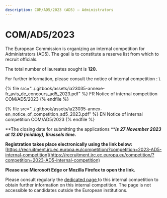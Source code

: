 ```yaml
---
description: COM/AD5/2023 (AD5) – Administrators
---
```


# COM/AD5/2023

The European Commission is organizing an internal competition for Administrators (AD5). The goal is to constitute a reserve list from which to recruit officials.

The total number of laureates sought is **120.**

For further information, please consult the notice of internal competition : \


{% file src="../.gitbook/assets/ia23035-annexe-fr_avis_de_concours_ad5_2023.pdf" %}
FR Notice of internal competition COM/AD5/2023
{% endfile %}

{% file src="../.gitbook/assets/ia23035-annex-en_notice_of_competition_ad5_2023.pdf" %}
EN Notice of internal competition COM/AD5/2023
{% endfile %}

**The closing date for submitting the applications **_**is**_ _**27 November 2023 at 12.00 (midday), Brussels time.**_

**Registration takes place electronically using the link below:** [https://recruitment.jrc.ec.europa.eu/competition/?competition=2023-AD5-internal-competition](https://recruitment.jrc.ec.europa.eu/competition/?competition=2023-AD5-internal-competition)

**Please use Microsoft Edge or Mozilla Firefox to open the link.**

Please consult regularly the [dedicated page ](https://myintracomm.ec.europa.eu/staff/EN/talent-management/recruitment/competitions/internal-competition/AD5-internal-competition-2023/Pages/index.aspx)to this internal competition to obtain further information on this internal competition. The page is not accessible to candidates outside the European institutions.&#x20;
